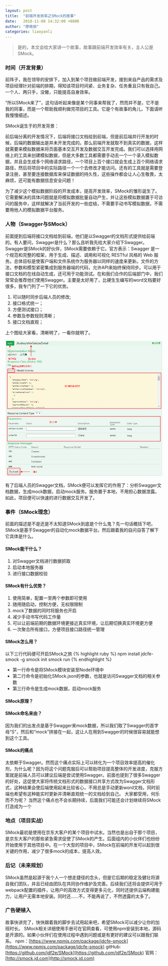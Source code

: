 ```yaml
---
layout: post
title:  "前端开发效率之SMock的故事"
date:   2018-11-08 14:32:00 +0800
author: "廖艳丽"
categories: liaoyanli
---
```


>是的，本文会给大家讲一个故事，故事跟前端开发效率有关，主人公是SMock。

### 时间（开发背景）
前阵子，我在领导的安排下，加入到某个项目做前端开发，接到来自产品的需求及项目经理针对前端的排期，得知该项目时间紧、业务复杂、任务重且只有我自己。一个人、两只手，没辙，只能提高自身效率。

“所以SMock来了”，这句话听起来像是某个同事来帮我了，然而并不是，它不是我的同事，而是一个帮助我顺利做完项目的工具。它是个有故事的角儿，下面请听我慢慢细述。

SMock诞生于的开发背景：

前后端分离的开发情况下，后端将接口文档给到前端，但是前后端并行开发的时候，后端的数据输出是并未开发完成的。那么前端开发就取不到真实的数据，这样就需要来模拟数据来将页面基本交互开发及数据交互开发完成。我们可以选择用网络上的工具来创建模拟数据，但是大多数工具都需要手动去一个一个录入模拟数据，并且会生成多个网络请求路径，一个项目上百个接口就会生成上百个网络请求路径，然后将项目中的实际路径一个一个去修改才能访问。还有的工具就是需要登录注册，甚至要连接数据库来保证数据的持久性，这些操作都会让人心生敬畏，太麻烦，还可能有数据信息安全问题！

为了减少这个模拟数据阶段的开发成本，提高开发效率，SMock的雏形诞生了。它需要解决的具体问题就是将模拟数据批量自动产生，并让这些模拟数据置于可访问的服务中，这样就解决了当前开发的一些症结，不需要手动书写模拟数据，不需要用他人的模拟数据平台服务。

### 人物（Swagger与SMock）
前面提到后端将接口文档给到前端，他们是以Swagger的文档形式提供给前端的。有人要问，Swagger是什么？那么且听我先给大家介绍下Swagger。
Swagger是SMock的好伙伴，SMock需要依赖于它。官方表示：Swagger 是一个规范和完整的框架，用于生成、描述、调用和可视化 RESTful 风格的 Web 服务。总体目标是使客户端和文件系统作为服务器以同样的速度来更新。文件的方法，参数和模型紧密集成到服务器端的代码，允许API来始终保持同步。可以用于接口文档的在线自动生成，还可用于功能测试。在和我们合作的后端部门中，我们常常会推荐他们使用Swagger。主要是太好用了，比硬生生编写的word文档要好很多，我专门列了一下它的优势。

1. 可以随时同步后端人员的修改;
2. 接口格式统一；
3. 方便测试接口；
4. 参数及参数规则清晰；
5. 接口文档直观；

上个图给大家看，清晰明了，一看你就明了。

![Swagger可视化界面](/assets/img/swagger.png)

有了后端人员的Swagger文档，SMock便可以发挥它的作用了：分析Swagger文档数据，生成mock数据，启动mock服务。服务置于本地，不用担心数据泄露。如此，项目便可以快速的进行数据交互开发了。

### 事件（SMock理念）
前面的描述是不是还是不太知道SMock到底是个什么鬼？先一句话概括下吧，SMock是基于Swagger的自动化mock数据平台。然后跟着我的自问自答了解下它具体是什么。

#### SMock能干什么？

1. 对Swagger文档进行数据抓取
2. 启动本地服务器
3. 进行接口数据校验

#### SMock有什么优势？
1. 使用简单，配置一至两个参数即可使用
2. 随用随启动，控制方便，无权限限制
3. mock了数据的同时将服务也开启
4. 减少手动书写代码工作量
5. 可以让前端前期的数据环境更接近真实环境，让后期切换真实环境更方便
6. 一次聚合所有接口，方便项目接口路径统一管理

#### SMock怎么用？
以下三行代码便可开启SMock之旅
{% highlight ruby %}
npm install jdcfe-smock -g
smock init
smock run
{% endhighlight %}
- 第一行命令是将SMock模块安装至Node环境中
- 第二行命令是初始化SMock.json的参数，也就是访问Swagger文档的相关参数
- 第三行命令是生成mock数据，启动mock服务

#### SMock原理？

#### SMock命名来由？
因为我们的出发点是基于Swagger来mock数据，所以我们取了Swagger的首字母“S”，然后和“mock”拼接在一起，这让人在用到Swagger的时候很容易就能想到这个工具。

#### SMock的痛点
太依赖于Swagger。然而这个痛点实际上可以转化为一个项目效率提高的催化剂，为什么呢？因为将这个问题克服后可以帮助项目提高整体的开发进度，克服方案就是前端人员可以建议后端是尝试使用Swagger。前面也提到了很多Swagger的好处，这促使大家将传统文档形式的数据接口共享方式改为Swagger文档形式，这种结果会使后端使用起来比较省心，不用总是手动更新word文档，同时前端也希望有这种能实时更新并清晰直观统一的文档给到自己。 大家都受用，何乐而不为呢？
当然这个痛点也不会长期持续，后面我们可能还会计划继续将SMock打造成为一个

### 地点（项目实战）
SMock最初是使用在京东大客户的某个项目中试水。当然也是出自于那个项目，是京东大客户的那些紧急需求促使了SMock的产生。后面组内的小伙伴们也纷纷开始使用于其他项目中。在一个大型的项目中，SMock在前端的开发可以起到很关键的作用，减少了很多mock的成本，提高人效。

### 后记（未来规划）
SMock虽然是起源于我个人一个想走捷径的念头，但是它后期的稳定及健壮将源自我们团队，并且已经由团队在共同协作维护及完善。后续我们还将会提供可用于webpack配置的插件，让用户的高效方式变得更多元化，同时还提供云端构建能力，让用户无需本地安装。同时还……不，不能再说了，不然透露的太多了。

### 广告硬植入
故事快讲完了，快快跟着我的脚步去试用起来吧，希望SMock可以减少让你的加班时长。
SMock相关详细使用手册可在官网查看，可使用npm安装到本地，源码是开源的。如果小伙伴们在使用过程中遇到问题或是有更好的建议可以跟我们联系。
npm：[https://www.npmjs.com/package/jdcfe-smock](https://www.npmjs.com/package/jdcfe-smock)
gitHub: [https://github.com/jdf2e/SMock](https://github.com/jdf2e/SMock)
官网：[http://smock.jd.com](http://smock.jd.com)
